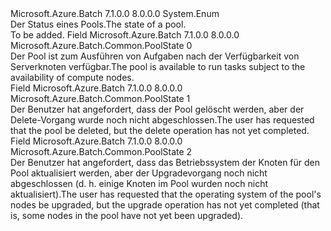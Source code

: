 <Type Name="PoolState" FullName="Microsoft.Azure.Batch.Common.PoolState">
  <TypeSignature Language="C#" Value="public enum PoolState" />
  <TypeSignature Language="ILAsm" Value=".class public auto ansi sealed PoolState extends System.Enum" />
  <TypeSignature Language="DocId" Value="T:Microsoft.Azure.Batch.Common.PoolState" />
  <TypeSignature Language="VB.NET" Value="Public Enum PoolState" />
  <TypeSignature Language="F#" Value="type PoolState = " />
  <AssemblyInfo>
    <AssemblyName>Microsoft.Azure.Batch</AssemblyName>
    <AssemblyVersion>7.1.0.0</AssemblyVersion>
    <AssemblyVersion>8.0.0.0</AssemblyVersion>
  </AssemblyInfo>
  <Base>
    <BaseTypeName>System.Enum</BaseTypeName>
  </Base>
  <Docs>
    <summary>
            <span data-ttu-id="2cd96-101">Der Status eines Pools.</span><span class="sxs-lookup"><span data-stu-id="2cd96-101">The state of a pool.</span></span>
            </summary>
    <remarks>To be added.</remarks>
  </Docs>
  <Members>
    <Member MemberName="Active">
      <MemberSignature Language="C#" Value="Active" />
      <MemberSignature Language="ILAsm" Value=".field public static literal valuetype Microsoft.Azure.Batch.Common.PoolState Active = int32(0)" />
      <MemberSignature Language="DocId" Value="F:Microsoft.Azure.Batch.Common.PoolState.Active" />
      <MemberSignature Language="VB.NET" Value="Active" />
      <MemberSignature Language="F#" Value="Active = 0" Usage="Microsoft.Azure.Batch.Common.PoolState.Active" />
      <MemberType>Field</MemberType>
      <AssemblyInfo>
        <AssemblyName>Microsoft.Azure.Batch</AssemblyName>
        <AssemblyVersion>7.1.0.0</AssemblyVersion>
        <AssemblyVersion>8.0.0.0</AssemblyVersion>
      </AssemblyInfo>
      <ReturnValue>
        <ReturnType>Microsoft.Azure.Batch.Common.PoolState</ReturnType>
      </ReturnValue>
      <MemberValue>0</MemberValue>
      <Docs>
        <summary>
            <span data-ttu-id="2cd96-102">Der Pool ist zum Ausführen von Aufgaben nach der Verfügbarkeit von Serverknoten verfügbar.</span><span class="sxs-lookup"><span data-stu-id="2cd96-102">The pool is available to run tasks subject to the availability of compute nodes.</span></span>
            </summary>
      </Docs>
    </Member>
    <Member MemberName="Deleting">
      <MemberSignature Language="C#" Value="Deleting" />
      <MemberSignature Language="ILAsm" Value=".field public static literal valuetype Microsoft.Azure.Batch.Common.PoolState Deleting = int32(1)" />
      <MemberSignature Language="DocId" Value="F:Microsoft.Azure.Batch.Common.PoolState.Deleting" />
      <MemberSignature Language="VB.NET" Value="Deleting" />
      <MemberSignature Language="F#" Value="Deleting = 1" Usage="Microsoft.Azure.Batch.Common.PoolState.Deleting" />
      <MemberType>Field</MemberType>
      <AssemblyInfo>
        <AssemblyName>Microsoft.Azure.Batch</AssemblyName>
        <AssemblyVersion>7.1.0.0</AssemblyVersion>
        <AssemblyVersion>8.0.0.0</AssemblyVersion>
      </AssemblyInfo>
      <ReturnValue>
        <ReturnType>Microsoft.Azure.Batch.Common.PoolState</ReturnType>
      </ReturnValue>
      <MemberValue>1</MemberValue>
      <Docs>
        <summary>
            <span data-ttu-id="2cd96-103">Der Benutzer hat angefordert, dass der Pool gelöscht werden, aber der Delete-Vorgang wurde noch nicht abgeschlossen.</span><span class="sxs-lookup"><span data-stu-id="2cd96-103">The user has requested that the pool be deleted, but the delete operation has not yet completed.</span></span>
            </summary>
      </Docs>
    </Member>
    <Member MemberName="Upgrading">
      <MemberSignature Language="C#" Value="Upgrading" />
      <MemberSignature Language="ILAsm" Value=".field public static literal valuetype Microsoft.Azure.Batch.Common.PoolState Upgrading = int32(2)" />
      <MemberSignature Language="DocId" Value="F:Microsoft.Azure.Batch.Common.PoolState.Upgrading" />
      <MemberSignature Language="VB.NET" Value="Upgrading" />
      <MemberSignature Language="F#" Value="Upgrading = 2" Usage="Microsoft.Azure.Batch.Common.PoolState.Upgrading" />
      <MemberType>Field</MemberType>
      <AssemblyInfo>
        <AssemblyName>Microsoft.Azure.Batch</AssemblyName>
        <AssemblyVersion>7.1.0.0</AssemblyVersion>
        <AssemblyVersion>8.0.0.0</AssemblyVersion>
      </AssemblyInfo>
      <ReturnValue>
        <ReturnType>Microsoft.Azure.Batch.Common.PoolState</ReturnType>
      </ReturnValue>
      <MemberValue>2</MemberValue>
      <Docs>
        <summary>
            <span data-ttu-id="2cd96-104">Der Benutzer hat angefordert, dass das Betriebssystem der Knoten für den Pool aktualisiert werden, aber der Upgradevorgang noch nicht abgeschlossen (d. h. einige Knoten im Pool wurden noch nicht aktualisiert).</span><span class="sxs-lookup"><span data-stu-id="2cd96-104">The user has requested that the operating system of the pool's nodes be upgraded, but the upgrade operation has not yet completed (that is, some nodes in the pool have not yet been upgraded).</span></span>
            </summary>
      </Docs>
    </Member>
  </Members>
</Type>